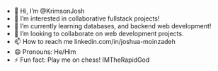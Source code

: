 - 👋 Hi, I’m @KrimsonJosh
- 👀 I’m interested in collaborative fullstack projects!
- 🌱 I’m currently learning databases, and backend web development!
- 💞️ I’m looking to collaborate on web development projects.
- 📫 How to reach me linkedin.com/in/joshua-moinzadeh
- 😄 Pronouns: He/Him
- ⚡ Fun fact: Play me on chess! IMTheRapidGod

<!---
KrimsonJosh/KrimsonJosh is a ✨ special ✨ repository because its `README.md` (this file) appears on your GitHub profile.
You can click the Preview link to take a look at your changes.
--->
